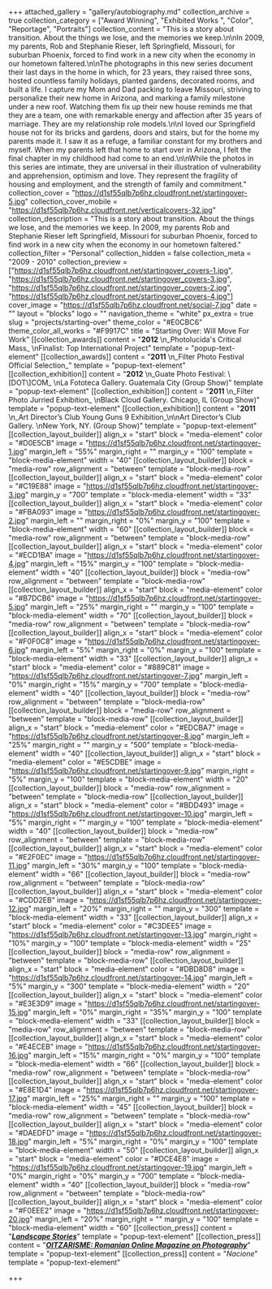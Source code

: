 +++
attached_gallery = "gallery/autobiography.md"
collection_archive = true
collection_category = ["Award Winning", "Exhibited Works ", "Color", "Reportage", "Portraits"]
collection_content = "This is a story about transition. About the things we lose, and the memories we keep.\n\nIn 2009, my parents, Rob and Stephanie Rieser, left Springfield, Missouri, for suburban Phoenix, forced to find work in a new city when the economy in our hometown faltered.\n\nThe photographs in this new series document their last days in the home in which, for 23 years, they raised three sons, hosted countless family holidays, planted gardens, decorated rooms, and built a life. I capture my Mom and Dad packing to leave Missouri, striving to personalize their new home in Arizona, and marking a family milestone under a new roof. Watching them fix up their new house reminds me that they are a team, one with remarkable energy and affection after 35 years of marriage. They are my relationship role models.\n\nI loved our Springfield house not for its bricks and gardens, doors and stairs, but for the home my parents made it. I saw it as a refuge, a familiar constant for my brothers and myself. When my parents left that home to start over in Arizona, I felt the final chapter in my childhood had come to an end.\n\nWhile the photos in this series are intimate, they are universal in their illustration of vulnerability and apprehension, optimism and love. They represent the fragility of housing and employment, and the strength of family and commitment."
collection_cover = "https://d1sf55qlb7p6hz.cloudfront.net/startingover-5.jpg"
collection_cover_mobile = "https://d1sf55qlb7p6hz.cloudfront.net/verticalcovers-32.jpg"
collection_description = "This is a story about transition. About the things we lose, and the memories we keep. In 2009, my parents Rob and Stephanie Rieser left Springfield, Missouri for suburban Phoenix, forced to find work in a new city when the economy in our hometown faltered."
collection_filter = "Personal"
collection_hidden = false
collection_meta = "2009 - 2010"
collection_preview = ["https://d1sf55qlb7p6hz.cloudfront.net/startingover_covers-1.jpg", "https://d1sf55qlb7p6hz.cloudfront.net/startingover_covers-3.jpg", "https://d1sf55qlb7p6hz.cloudfront.net/startingover_covers-2.jpg", "https://d1sf55qlb7p6hz.cloudfront.net/startingover_covers-4.jpg"]
cover_image = "https://d1sf55qlb7p6hz.cloudfront.net/social-7.jpg"
date = ""
layout = "blocks"
logo = ""
navigation_theme = "white"
px_extra = true
slug = "projects/starting-over"
theme_color = "#E0CBC6"
theme_color_all_works = "#F9917C"
title = "Starting Over: Will Move For Work"
[[collection_awards]]
content = "**2012**  \n_Photolucida's Critical Mass_  \nFinalist: Top International Project"
template = "popup-text-element"
[[collection_awards]]
content = "**2011**  \n_Filter Photo Festival Official Selection_"
template = "popup-text-element"
[[collection_exhibition]]
content = "**2012**  \n_Guate Photo Festival: \\[DOT\\]COM_  \nLa Fototeca Gallery. Guatemala City (Group Show)"
template = "popup-text-element"
[[collection_exhibition]]
content = "**2011**  \n_Filter Photo Jurried Exhibition_  \nBlack Cloud Gallery. Chicago, IL (Group Show)"
template = "popup-text-element"
[[collection_exhibition]]
content = "**2011**  \n_Art Director’s Club Young Guns 9 Exhibition_\n\nArt Director’s Club Gallery.   \nNew York, NY. (Group Show)"
template = "popup-text-element"
[[collection_layout_builder]]
align_x = "start"
block = "media-element"
color = "#D0E5CB"
image = "https://d1sf55qlb7p6hz.cloudfront.net/startingover-1.jpg"
margin_left = "55%"
margin_right = ""
margin_y = "100"
template = "block-media-element"
width = "40"
[[collection_layout_builder]]
block = "media-row"
row_alignment = "between"
template = "block-media-row"
[[collection_layout_builder]]
align_x = "start"
block = "media-element"
color = "#C19E88"
image = "https://d1sf55qlb7p6hz.cloudfront.net/startingover-3.jpg"
margin_y = "700"
template = "block-media-element"
width = "33"
[[collection_layout_builder]]
align_x = "start"
block = "media-element"
color = "#FBA093"
image = "https://d1sf55qlb7p6hz.cloudfront.net/startingover-2.jpg"
margin_left = ""
margin_right = "0%"
margin_y = "100"
template = "block-media-element"
width = "60"
[[collection_layout_builder]]
block = "media-row"
row_alignment = "between"
template = "block-media-row"
[[collection_layout_builder]]
align_x = "start"
block = "media-element"
color = "#ECD1BA"
image = "https://d1sf55qlb7p6hz.cloudfront.net/startingover-4.jpg"
margin_left = "15%"
margin_y = "100"
template = "block-media-element"
width = "40"
[[collection_layout_builder]]
block = "media-row"
row_alignment = "between"
template = "block-media-row"
[[collection_layout_builder]]
align_x = "start"
block = "media-element"
color = "#B7DCB6"
image = "https://d1sf55qlb7p6hz.cloudfront.net/startingover-5.jpg"
margin_left = "25%"
margin_right = ""
margin_y = "100"
template = "block-media-element"
width = "70"
[[collection_layout_builder]]
block = "media-row"
row_alignment = "between"
template = "block-media-row"
[[collection_layout_builder]]
align_x = "start"
block = "media-element"
color = "#F0F0C8"
image = "https://d1sf55qlb7p6hz.cloudfront.net/startingover-6.jpg"
margin_left = "5%"
margin_right = "0%"
margin_y = "100"
template = "block-media-element"
width = "33"
[[collection_layout_builder]]
align_x = "start"
block = "media-element"
color = "#889C81"
image = "https://d1sf55qlb7p6hz.cloudfront.net/startingover-7.jpg"
margin_left = "0%"
margin_right = "15%"
margin_y = "700"
template = "block-media-element"
width = "40"
[[collection_layout_builder]]
block = "media-row"
row_alignment = "between"
template = "block-media-row"
[[collection_layout_builder]]
block = "media-row"
row_alignment = "between"
template = "block-media-row"
[[collection_layout_builder]]
align_x = "start"
block = "media-element"
color = "#EDCBA7"
image = "https://d1sf55qlb7p6hz.cloudfront.net/startingover-8.jpg"
margin_left = "25%"
margin_right = ""
margin_y = "500"
template = "block-media-element"
width = "40"
[[collection_layout_builder]]
align_x = "start"
block = "media-element"
color = "#E5CDBE"
image = "https://d1sf55qlb7p6hz.cloudfront.net/startingover-9.jpg"
margin_right = "5%"
margin_y = "100"
template = "block-media-element"
width = "20"
[[collection_layout_builder]]
block = "media-row"
row_alignment = "between"
template = "block-media-row"
[[collection_layout_builder]]
align_x = "start"
block = "media-element"
color = "#BDD493"
image = "https://d1sf55qlb7p6hz.cloudfront.net/startingover-10.jpg"
margin_left = "5%"
margin_right = ""
margin_y = "100"
template = "block-media-element"
width = "40"
[[collection_layout_builder]]
block = "media-row"
row_alignment = "between"
template = "block-media-row"
[[collection_layout_builder]]
align_x = "start"
block = "media-element"
color = "#E2F0EC"
image = "https://d1sf55qlb7p6hz.cloudfront.net/startingover-11.jpg"
margin_left = "30%"
margin_y = "100"
template = "block-media-element"
width = "66"
[[collection_layout_builder]]
block = "media-row"
row_alignment = "between"
template = "block-media-row"
[[collection_layout_builder]]
align_x = "start"
block = "media-element"
color = "#CDD2EB"
image = "https://d1sf55qlb7p6hz.cloudfront.net/startingover-12.jpg"
margin_left = "20%"
margin_right = ""
margin_y = "300"
template = "block-media-element"
width = "33"
[[collection_layout_builder]]
align_x = "start"
block = "media-element"
color = "#C3DEE5"
image = "https://d1sf55qlb7p6hz.cloudfront.net/startingover-13.jpg"
margin_right = "10%"
margin_y = "100"
template = "block-media-element"
width = "25"
[[collection_layout_builder]]
block = "media-row"
row_alignment = "between"
template = "block-media-row"
[[collection_layout_builder]]
align_x = "start"
block = "media-element"
color = "#DBD8D8"
image = "https://d1sf55qlb7p6hz.cloudfront.net/startingover-14.jpg"
margin_left = "5%"
margin_y = "300"
template = "block-media-element"
width = "20"
[[collection_layout_builder]]
align_x = "start"
block = "media-element"
color = "#E3E3D9"
image = "https://d1sf55qlb7p6hz.cloudfront.net/startingover-15.jpg"
margin_left = "0%"
margin_right = "35%"
margin_y = "100"
template = "block-media-element"
width = "33"
[[collection_layout_builder]]
block = "media-row"
row_alignment = "between"
template = "block-media-row"
[[collection_layout_builder]]
align_x = "start"
block = "media-element"
color = "#E4ECEB"
image = "https://d1sf55qlb7p6hz.cloudfront.net/startingover-16.jpg"
margin_left = "15%"
margin_right = "0%"
margin_y = "100"
template = "block-media-element"
width = "66"
[[collection_layout_builder]]
block = "media-row"
row_alignment = "between"
template = "block-media-row"
[[collection_layout_builder]]
align_x = "start"
block = "media-element"
color = "#E8E1D4"
image = "https://d1sf55qlb7p6hz.cloudfront.net/startingover-17.jpg"
margin_left = "25%"
margin_right = ""
margin_y = "100"
template = "block-media-element"
width = "45"
[[collection_layout_builder]]
block = "media-row"
row_alignment = "between"
template = "block-media-row"
[[collection_layout_builder]]
align_x = "start"
block = "media-element"
color = "#DAEDFD"
image = "https://d1sf55qlb7p6hz.cloudfront.net/startingover-18.jpg"
margin_left = "5%"
margin_right = "0%"
margin_y = "100"
template = "block-media-element"
width = "50"
[[collection_layout_builder]]
align_x = "start"
block = "media-element"
color = "#DCE4E8"
image = "https://d1sf55qlb7p6hz.cloudfront.net/startingover-19.jpg"
margin_left = "0%"
margin_right = "0%"
margin_y = "700"
template = "block-media-element"
width = "40"
[[collection_layout_builder]]
block = "media-row"
row_alignment = "between"
template = "block-media-row"
[[collection_layout_builder]]
align_x = "start"
block = "media-element"
color = "#F0EEE2"
image = "https://d1sf55qlb7p6hz.cloudfront.net/startingover-20.jpg"
margin_left = "20%"
margin_right = ""
margin_y = "100"
template = "block-media-element"
width = "60"
[[collection_press]]
content = "[**_Landscape Stories_**](http://landscape-stories.tumblr.com/post/112393878318/ls-18-family-submission-jesse-rieser)"
template = "popup-text-element"
[[collection_press]]
content = "[**_OITZARISME: Romanian Online Magazine on Photography_**](http://www.oitzarisme.ro/2011/07/04/jesse-rieser-starting-over/)"
template = "popup-text-element"
[[collection_press]]
content = "_Nacione_"
template = "popup-text-element"

+++
